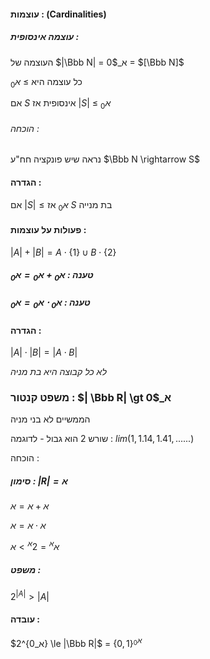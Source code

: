 #### עוצמות : (Cardinalities)
##### עוצמה אינסופית :

העוצמה של $|\Bbb N| = א_0$ = $[\Bbb N]$ 

כל עוצמה היא $\ge$ $א_0$ 

אם $S$ אינסופית אז $|S|$ $\le$ $א_0$ 
###### הוכחה : 
נראה שיש פונקציה חח"ע $\Bbb N \rightarrow S$ 


#### הגדרה : 
אם $|S| \le א_0$ אז $S$ בת מנייה

#### פעולות על עוצמות :

$|A| + |B| = A \cdot \{1\} \cup B \cdot \{2\}$

##### טענה : $א_0 + א_0 = א_0$ 

##### טענה : $א_0 \;\cdot\; א_0 = א_0$ 

#### הגדרה : 
$|A| \cdot |B| = |A \cdot B|$


*לא כל קבוצה היא בת מניה*
### משפט קנטור : $| \Bbb R| \gt א_0$ 

הממשיים לא בני מניה 

שורש 2 הוא גבול -
לדוגמה : $lim(1, 1.14, 1.41, ......)$ 

הוכחה : 

##### סימון : $|R| = א$ 

$א + א = א$

$א \cdot א = א$ 

$א^א = 2^א \gt א$ 

##### משפט : 

$2^{|A|} \gt |A|$ 

#### עובדה :    
$2^{א_0} \le |\Bbb R|$ = $\{0,1\}^{א_0}$ 